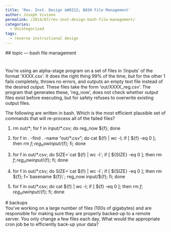 ```yaml
---
title: 'Rev. Inst. Design &#8212; BASH File Management'
author: Joseph Viviano
permalink: /2014/07/rev-inst-design-bash-file-management/
categories:
  - Uncategorized
tags:
  - reverse instructional design
---
```

\## topic &#8212; bash file management

#  
You&#8217;re using an alpha-stage program on a set of files in &#8216;/inputs&#8217; of the format &#8216;XXXX.csv&#8217;. It does the right thing 99% of the time, but for the other 1 fails completely, throws no errors, and outputs an empty text file instead of the desired output. These files take the form &#8216;out/XXXX\_reg.csv&#8217;. The program that generates these, &#8216;reg\_now&#8217;, does not check whether output files exist before executing, but for safety refuses to overwrite existing output files.

The following are written in bash. Which is the most efficient plausible set of commands that will re-process all of the failed files?

1. rm out/\*; for f in input/\*.csv; do reg_now ${f}; done

2. for f in . -find . -name &#8220;out/*.csv&#8221;; do cat ${f} | wc -l; if [ ${f} -eq 0 ]; then rm ${f}; reg_now input/${f}; fi; done

3. for f in out/*.csv; do SIZE=\`cat ${f} | wc -l\`; if [ ${SIZE} -eq 0 ]; then rm ${f}; reg_now input/${f}; fi; done

4. for f in out/*.csv; do SIZE=\`cat ${f} | wc -l\`; if [ ${SIZE} -eq 0 ]; then rm ${f}; f=\`basename ${f}\`; reg_now input/${f}; fi; done

5. for f in out/*.csv; do cat ${f} | wc -l; if [ ${f} -eq 0 ]; then rm ${f}; reg_now input/${f}; fi; done

\# backups  
You&#8217;ve working on a large number of files (100s of gigabytes) and are responsible for making sure they are properly backed-up to a remote server. You only change a few files each day, What would the appropriate cron job be to efficiently back-up your data?
